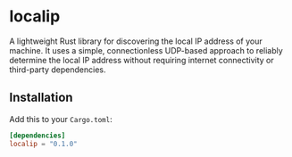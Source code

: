 # localip

A lightweight Rust library for discovering the local IP address of your machine. It uses a simple, connectionless UDP-based approach to reliably determine the local IP address without requiring internet connectivity or third-party dependencies.

## Installation

Add this to your `Cargo.toml`:

```toml
[dependencies]
localip = "0.1.0"
```
